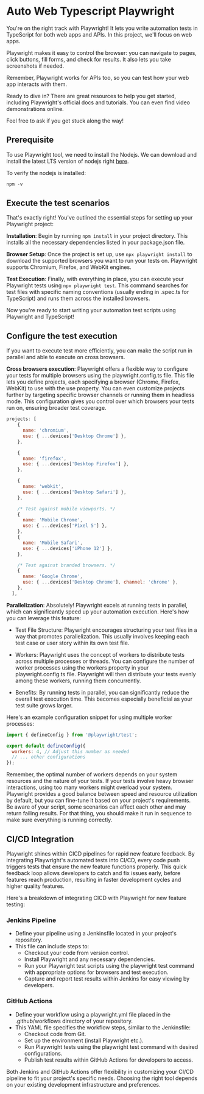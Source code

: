 # Auto Web Typescript Playwright

You're on the right track with Playwright! It lets you write automation tests in TypeScript for both web apps and APIs. In this project, we'll focus on web apps.

Playwright makes it easy to control the browser: you can navigate to pages, click buttons, fill forms, and check for results. It also lets you take screenshots if needed.

Remember, Playwright works for APIs too, so you can test how your web app interacts with them.

Ready to dive in? There are great resources to help you get started, including Playwright's official docs and tutorials. You can even find video demonstrations online.

Feel free to ask if you get stuck along the way!

## Prerequisite

To use Playwright tool, we need to install the Nodejs. We can download and install the latest LTS version of nodejs right [here](https://nodejs.org/en/download/current).

To verify the nodejs is installed:

```js
npm -v
```

## Execute the test scenarios

That's exactly right! You've outlined the essential steps for setting up your Playwright project:

**Installation**: Begin by running `npm install` in your project directory. This installs all the necessary dependencies listed in your package.json file.

**Browser Setup**: Once the project is set up, use `npx playwright install` to download the supported browsers you want to run your tests on. Playwright supports Chromium, Firefox, and WebKit engines.

**Test Execution**: Finally, with everything in place, you can execute your Playwright tests using `npx playwright test`. This command searches for test files with specific naming conventions (usually ending in .spec.ts for TypeScript) and runs them across the installed browsers.

Now you're ready to start writing your automation test scripts using Playwright and TypeScript!

## Configure the test execution

If you want to execute test more efficiently, you can make the script run in parallel and able to execute on cross browsers.

**Cross browsers execution**: Playwright offers a flexible way to configure your tests for multiple browsers using the playwright.config.ts file.  This file lets you define projects, each specifying a browser (Chrome, Firefox, WebKit) to use with the use property. You can even customize projects further by targeting specific browser channels or running them in headless mode. This configuration gives you control over which browsers your tests run on, ensuring broader test coverage.

``` js
projects: [
    {
      name: 'chromium',
      use: { ...devices['Desktop Chrome'] },
    },

    {
      name: 'firefox',
      use: { ...devices['Desktop Firefox'] },
    },

    {
      name: 'webkit',
      use: { ...devices['Desktop Safari'] },
    },

    /* Test against mobile viewports. */
    {
      name: 'Mobile Chrome',
      use: { ...devices['Pixel 5'] },
    },
    {
      name: 'Mobile Safari',
      use: { ...devices['iPhone 12'] },
    },

    /* Test against branded browsers. */
    {
      name: 'Google Chrome',
      use: { ...devices['Desktop Chrome'], channel: 'chrome' },
    },
  ],
  ```

**Parallelization**: Absolutely! Playwright excels at running tests in parallel, which can significantly speed up your automation execution. Here's how you can leverage this feature:

- Test File Structure: Playwright encourages structuring your test files in a way that promotes parallelization. This usually involves keeping each test case or user story within its own test file.

- Workers: Playwright uses the concept of workers to distribute tests across multiple processes or threads. You can configure the number of worker processes using the workers property in your playwright.config.ts file.  Playwright will then distribute your tests evenly among these workers, running them concurrently.

- Benefits: By running tests in parallel, you can significantly reduce the overall test execution time. This becomes especially beneficial as your test suite grows larger.

Here's an example configuration snippet for using multiple worker processes:

```js
import { defineConfig } from '@playwright/test';

export default defineConfig({
  workers: 4, // Adjust this number as needed
  // ... other configurations
});
```

Remember, the optimal number of workers depends on your system resources and the nature of your tests.  If your tests involve heavy browser interactions, using too many workers might overload your system.  Playwright provides a good balance between speed and resource utilization by default, but you can fine-tune it based on your project's requirements.
Be aware of your script, some scenarios can affect each other and may return failing results. For that thing, you should make it run in sequence to make sure everything is running correctly.

## CI/CD Integration

Playwright shines within CICD pipelines for rapid new feature feedback.  By integrating Playwright's automated tests into CI/CD, every code push triggers tests that ensure the new feature functions properly. This quick feedback loop allows developers to catch and fix issues early, before features reach production, resulting in faster development cycles and higher quality features.

Here's a breakdown of integrating CICD with Playwright for new feature testing:

### Jenkins Pipeline

- Define your pipeline using a Jenkinsfile located in your project's repository.
- This file can include steps to:
  - Checkout your code from version control.
  - Install Playwright and any necessary dependencies.
  - Run your Playwright test scripts using the playwright test command with appropriate options for browsers and test execution.
  - Capture and report test results within Jenkins for easy viewing by developers.

### GitHub Actions

- Define your workflow using a playwright.yml file placed in the .github/workflows directory of your repository.
- This YAML file specifies the workflow steps, similar to the Jenkinsfile:
  - Checkout code from Git.
  - Set up the environment (install Playwright etc.).
  - Run Playwright tests using the playwright test command with desired configurations.
  - Publish test results within GitHub Actions for developers to access.

Both Jenkins and GitHub Actions offer flexibility in customizing your CI/CD pipeline to fit your project's specific needs.  Choosing the right tool depends on your existing development infrastructure and preferences.
